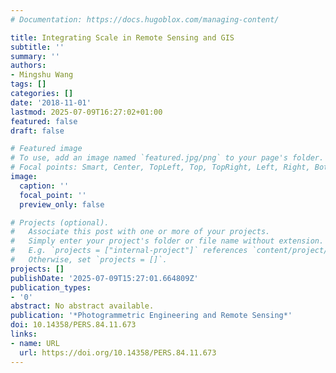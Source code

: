 ```yaml
---
# Documentation: https://docs.hugoblox.com/managing-content/

title: Integrating Scale in Remote Sensing and GIS
subtitle: ''
summary: ''
authors:
- Mingshu Wang
tags: []
categories: []
date: '2018-11-01'
lastmod: 2025-07-09T16:27:02+01:00
featured: false
draft: false

# Featured image
# To use, add an image named `featured.jpg/png` to your page's folder.
# Focal points: Smart, Center, TopLeft, Top, TopRight, Left, Right, BottomLeft, Bottom, BottomRight.
image:
  caption: ''
  focal_point: ''
  preview_only: false

# Projects (optional).
#   Associate this post with one or more of your projects.
#   Simply enter your project's folder or file name without extension.
#   E.g. `projects = ["internal-project"]` references `content/project/deep-learning/index.md`.
#   Otherwise, set `projects = []`.
projects: []
publishDate: '2025-07-09T15:27:01.664809Z'
publication_types:
- '0'
abstract: No abstract available.
publication: '*Photogrammetric Engineering and Remote Sensing*'
doi: 10.14358/PERS.84.11.673
links:
- name: URL
  url: https://doi.org/10.14358/PERS.84.11.673
---
```

